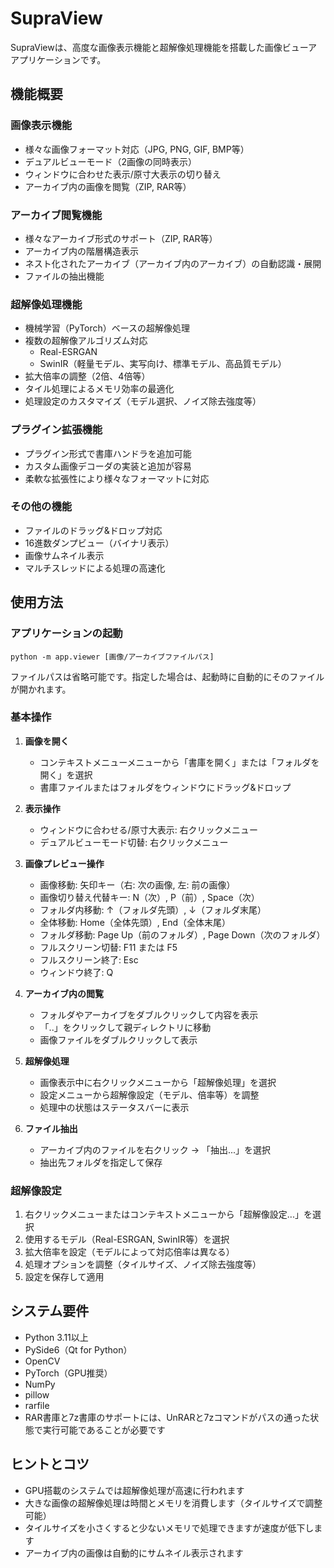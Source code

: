 # SupraView

SupraViewは、高度な画像表示機能と超解像処理機能を搭載した画像ビューアアプリケーションです。

## 機能概要

### 画像表示機能
- 様々な画像フォーマット対応（JPG, PNG, GIF, BMP等）
- デュアルビューモード（2画像の同時表示）
- ウィンドウに合わせた表示/原寸大表示の切り替え
- アーカイブ内の画像を閲覧（ZIP, RAR等）

### アーカイブ閲覧機能
- 様々なアーカイブ形式のサポート（ZIP, RAR等）
- アーカイブ内の階層構造表示
- ネスト化されたアーカイブ（アーカイブ内のアーカイブ）の自動認識・展開
- ファイルの抽出機能

### 超解像処理機能
- 機械学習（PyTorch）ベースの超解像処理
- 複数の超解像アルゴリズム対応
  - Real-ESRGAN
  - SwinIR（軽量モデル、実写向け、標準モデル、高品質モデル）
- 拡大倍率の調整（2倍、4倍等）
- タイル処理によるメモリ効率の最適化
- 処理設定のカスタマイズ（モデル選択、ノイズ除去強度等）

### プラグイン拡張機能
- プラグイン形式で書庫ハンドラを追加可能
- カスタム画像デコーダの実装と追加が容易
- 柔軟な拡張性により様々なフォーマットに対応

### その他の機能
- ファイルのドラッグ&ドロップ対応
- 16進数ダンプビュー（バイナリ表示）
- 画像サムネイル表示
- マルチスレッドによる処理の高速化

## 使用方法

### アプリケーションの起動
```
python -m app.viewer [画像/アーカイブファイルパス]
```
ファイルパスは省略可能です。指定した場合は、起動時に自動的にそのファイルが開かれます。

### 基本操作

1. **画像を開く**
   - コンテキストメニューメニューから「書庫を開く」または「フォルダを開く」を選択
   - 書庫ファイルまたはフォルダをウィンドウにドラッグ&ドロップ

2. **表示操作**
   - ウィンドウに合わせる/原寸大表示: 右クリックメニュー
   - デュアルビューモード切替: 右クリックメニュー

3. **画像プレビュー操作**
   - 画像移動: 矢印キー（右: 次の画像, 左: 前の画像）
   - 画像切り替え代替キー: N（次）, P（前）, Space（次）
   - フォルダ内移動: ↑（フォルダ先頭）, ↓（フォルダ末尾）
   - 全体移動: Home（全体先頭）, End（全体末尾）
   - フォルダ移動: Page Up（前のフォルダ）, Page Down（次のフォルダ）
   - フルスクリーン切替: F11 または F5
   - フルスクリーン終了: Esc
   - ウィンドウ終了: Q

4. **アーカイブ内の閲覧**
   - フォルダやアーカイブをダブルクリックして内容を表示
   - 「..」をクリックして親ディレクトリに移動
   - 画像ファイルをダブルクリックして表示

5. **超解像処理**
   - 画像表示中に右クリックメニューから「超解像処理」を選択
   - 設定メニューから超解像設定（モデル、倍率等）を調整
   - 処理中の状態はステータスバーに表示

6. **ファイル抽出**
   - アーカイブ内のファイルを右クリック → 「抽出...」を選択
   - 抽出先フォルダを指定して保存

### 超解像設定

1. 右クリックメニューまたはコンテキストメニューから「超解像設定...」を選択
2. 使用するモデル（Real-ESRGAN, SwinIR等）を選択
3. 拡大倍率を設定（モデルによって対応倍率は異なる）
4. 処理オプションを調整（タイルサイズ、ノイズ除去強度等）
5. 設定を保存して適用

## システム要件

- Python 3.11以上
- PySide6（Qt for Python）
- OpenCV
- PyTorch（GPU推奨）
- NumPy
- pillow
- rarfile
- RAR書庫と7z書庫のサポートには、UnRARと7zコマンドがパスの通った状態で実行可能であることが必要です

## ヒントとコツ

- GPU搭載のシステムでは超解像処理が高速に行われます
- 大きな画像の超解像処理は時間とメモリを消費します（タイルサイズで調整可能）
- タイルサイズを小さくすると少ないメモリで処理できますが速度が低下します
- アーカイブ内の画像は自動的にサムネイル表示されます